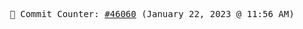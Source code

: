 <p align="center">
    <samp>
        📮 Commit Counter: <a href="https://github.com/Javascript-void0/Javascript-void0/commits/main">#46060</a> (January 22, 2023 @ 11:56 AM)
    </samp>
</p>